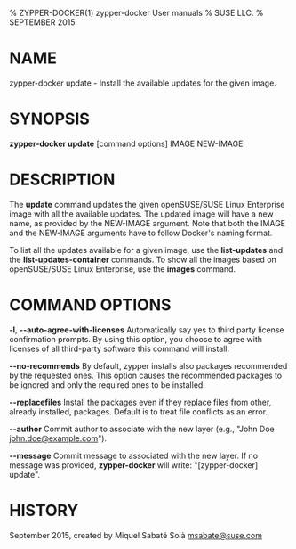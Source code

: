 % ZYPPER-DOCKER(1) zypper-docker User manuals
% SUSE LLC.
% SEPTEMBER 2015
# NAME
zypper\-docker update \- Install the available updates for the given image.

# SYNOPSIS
**zypper-docker update** [command options] IMAGE NEW-IMAGE

# DESCRIPTION
The **update** command updates the given openSUSE/SUSE Linux Enterprise image
with all the available updates. The updated image will have a new name, as
provided by the NEW-IMAGE argument. Note that both the IMAGE and the NEW\-IMAGE
arguments have to follow Docker's naming format.

To list all the updates available for a given image, use the **list-updates**
and the **list-updates-container** commands. To show all the images based on
openSUSE/SUSE Linux Enterprise, use the **images** command.

# COMMAND OPTIONS
**-l**, **--auto-agree-with-licenses**
  Automatically say yes to third party license confirmation prompts. By using this option, you choose to agree with licenses of all third-party software this command will install.

**--no-recommends**
  By default, zypper installs also packages recommended by the requested ones. This option causes the recommended packages to be ignored and only the required ones to be installed.

**--replacefiles**
  Install the packages even if they replace files from other, already installed, packages. Default is to treat file conflicts as an error.

**--author**
  Commit author to associate with the new layer (e.g., \"John Doe <john.doe@example.com>\").

**--message**
  Commit message to associated with the new layer. If no message was provided, **zypper-docker** will write: "[zypper-docker] update".

# HISTORY
September 2015, created by Miquel Sabaté Solà <msabate@suse.com>
